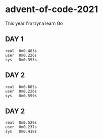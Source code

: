 # advent-of-code-2021
This year I'm tryna learn Go

## DAY 1
```
real  0m0.483s
user  0m0.226s
sys   0m0.393s
```

## DAY 2
```
real  0m0.605s
user  0m0.226s
sys   0m0.599s
```

## DAY 2
```
real  0m0.529s
user  0m0.237s
sys   0m0.418s
```
